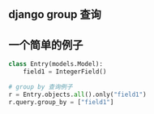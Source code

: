 ## django group 查询

## 一个简单的例子



```python
class Entry(models.Model):
    field1 = IntegerField()
	
# group by 查询例子
r = Entry.objects.all().only("field1")
r.query.group_by = ["field1"]

```



